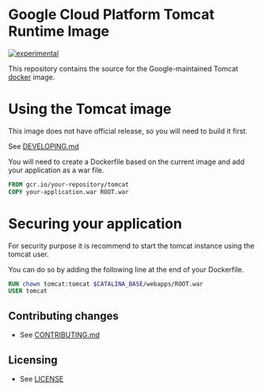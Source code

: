 # Google Cloud Platform Tomcat Runtime Image

[![experimental](http://badges.github.io/stability-badges/dist/experimental.svg)](http://github.com/badges/stability-badges)

This repository contains the source for the Google-maintained Tomcat [docker](https://docker.com) image.

# Using the Tomcat image
This image does not have official release, so you will need to build it first.

See [DEVELOPING.md](DEVELOPING.md)

You will need to create a Dockerfile based on the current image and add your application as a war file.

```dockerfile
FROM gcr.io/your-repository/tomcat
COPY your-application.war ROOT.war
```

# Securing your application
For security purpose it is recommend to start the tomcat instance using the tomcat user. 

You can do so by adding the following line at the end of your Dockerfile.

```dockerfile
RUN chown tomcat:tomcat $CATALINA_BASE/webapps/ROOT.war
USER tomcat
```

## Contributing changes

* See [CONTRIBUTING.md](CONTRIBUTING.md)

## Licensing

* See [LICENSE](LICENSE)
